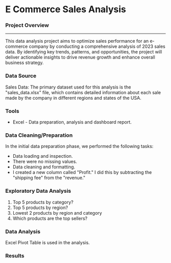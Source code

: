 # E Commerce Sales Analysis

### Project Overview
---

This data analysis project aims to optimize sales performance for an e-commerce company by conducting a comprehensive analysis of 2023 sales data. By identifying key trends, patterns, and opportunities, the project will deliver actionable insights to drive revenue growth and enhance overall business strategy.

### Data Source

Sales Data: The primary dataset used for this analysis is the "sales_data.xlsx" file, which contains detailed information about each sale made by the company in different regions and states of the USA. 

### Tools

- Excel - Data preparation, analysis and dashboard report.


### Data Cleaning/Preparation

In the initial data preparation phase, we performed the following tasks:
- Data loading and inspection.
- There were no missing values.
- Data cleaning and formatting.
- I created a new column called "Profit." I did this by subtracting the "shipping fee" from the "revenue."

### Exploratory Data Analysis

1. Top 5 products by category?
2. Top 5 products by region?
3. Lowest 2 products by region and category
4. Which products are the top sellers?

### Data Analysis
Excel Pivot Table is used in the analysis.

### Results

